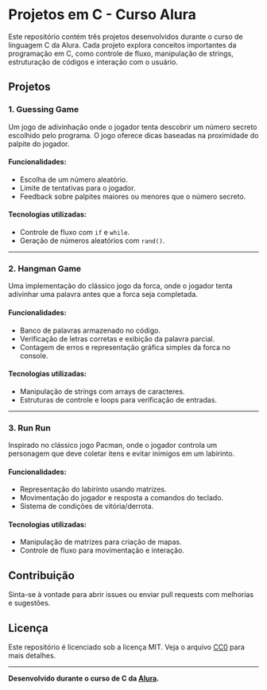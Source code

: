 # Projetos em C - Curso Alura

Este repositório contém três projetos desenvolvidos durante o curso de linguagem C da Alura. Cada projeto explora conceitos importantes da programação em C, como controle de fluxo, manipulação de strings, estruturação de códigos e interação com o usuário.

## Projetos

### 1. **Guessing Game**
Um jogo de adivinhação onde o jogador tenta descobrir um número secreto escolhido pelo programa. O jogo oferece dicas baseadas na proximidade do palpite do jogador.

#### Funcionalidades:
- Escolha de um número aleatório.
- Limite de tentativas para o jogador.
- Feedback sobre palpites maiores ou menores que o número secreto.

#### Tecnologias utilizadas:
- Controle de fluxo com `if` e `while`.
- Geração de números aleatórios com `rand()`.

---

### 2. **Hangman Game**
Uma implementação do clássico jogo da forca, onde o jogador tenta adivinhar uma palavra antes que a forca seja completada.

#### Funcionalidades:
- Banco de palavras armazenado no código.
- Verificação de letras corretas e exibição da palavra parcial.
- Contagem de erros e representação gráfica simples da forca no console.

#### Tecnologias utilizadas:
- Manipulação de strings com arrays de caracteres.
- Estruturas de controle e loops para verificação de entradas.

---

### 3. **Run Run**
Inspirado no clássico jogo Pacman, onde o jogador controla um personagem que deve coletar itens e evitar inimigos em um labirinto.

#### Funcionalidades:
- Representação do labirinto usando matrizes.
- Movimentação do jogador e resposta a comandos do teclado.
- Sistema de condições de vitória/derrota.

#### Tecnologias utilizadas:
- Manipulação de matrizes para criação de mapas.
- Controle de fluxo para movimentação e interação.

## Contribuição
Sinta-se à vontade para abrir issues ou enviar pull requests com melhorias e sugestões.

## Licença
Este repositório é licenciado sob a licença MIT. Veja o arquivo [CC0](https://creativecommons.org/public-domain/cc0/) para mais detalhes.

---

**Desenvolvido durante o curso de C da [Alura](https://www.alura.com.br/).**

